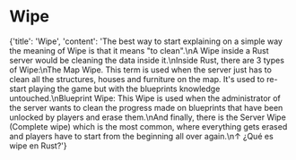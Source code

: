 
# Wipe

{'title': 'Wipe', 'content': 'The best way to start explaining on a simple way the meaning of Wipe is that it means "to clean".\nA Wipe inside a Rust server would be cleaning the data inside it.\nInside Rust, there are 3 types of Wipe:\nThe Map Wipe. This term is used when the server just has to clean all the structures, houses and furniture on the map. It\'s used to re-start playing the game but with the blueprints knowledge untouched.\nBlueprint Wipe: This Wipe is used when the administrator of the server wants to clean the progress made on blueprints that have been unlocked by players and erase them.\nAnd finally, there is the Server Wipe (Complete wipe) which is the most common, where everything gets erased and players have to start from the beginning all over again.\n↑ ¿Qué es wipe en Rust?'}
